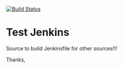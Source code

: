[![Build Status](https://jenkins.mollibox.com/buildStatus/icon?job=Test_jenkins%2Fmaster)](https://jenkins.mollibox.com/job/Test_jenkins/job/master/)

# Test Jenkins

Source to build Jenkinsfile for other sources!!!

Thanks,